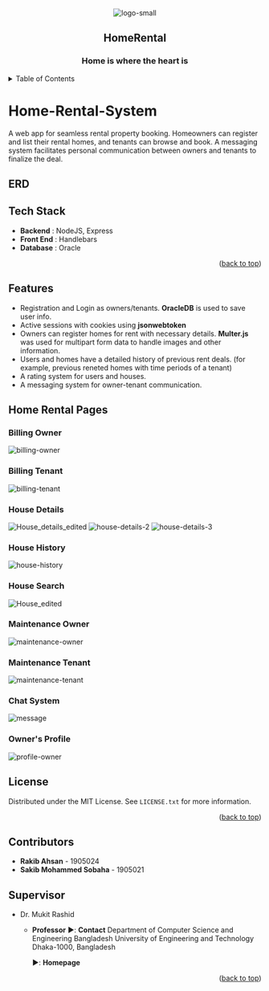 <div id="top"></div>
<!--Project LOGO -->
<br/>
<div align="center">

![logo-small](https://github.com/user-attachments/assets/762b1b1e-eecc-4556-b833-a33aff58b026)

<h2 align="center">HomeRental</h2>
  <h3 align="center">Home is where the heart is </h3>
</div>

<!--TABLE OF CONTENTS -->
<details>
  <summary>Table of Contents</summary>
  <ol>
    <li>
      <a href="#home-rental-system">Home-Rental-System</a>
      <ul>
        <li><a href="#tech-stack">Tech Stack</a></li>
      </ul>
    </li>
    <li>
      <a href="#getting-started">Getting Started</a>
      <ul>
        <li><a href="#prerequisites">Prerequisites</a></li>
        <li><a href="#installation">Installation</a></li>
      </ul>
    </li>
    <li><a href="#home-rental-pages">Home Rental Pages</a></li>
    <li><a href="#license">License</a></li>
    <li><a href="#contributors">Contributors</a></li>
  </ol>
</details>

# Home-Rental-System
A web app for seamless rental property booking. Homeowners can register and list their rental homes, and tenants can browse and book. A messaging system facilitates personal communication between owners and tenants to finalize the deal.

## ERD


## Tech Stack
- **Backend** : NodeJS, Express
- **Front End** : Handlebars
- **Database** : Oracle

<p align="right">(<a href="#top">back to top</a>)</p>

## Features
* Registration and Login as owners/tenants. **OracleDB** is used to save user info.
* Active sessions with cookies using **jsonwebtoken**
* Owners can register homes for rent with necessary details. **Multer.js** was used for multipart form data to handle images and other information.
* Users and homes have a detailed history of previous rent deals. (for example, previous reneted homes with time periods of a tenant)
* A rating system for users and houses.
* A messaging system for owner-tenant communication.


## Home Rental Pages
### Billing Owner 
![billing-owner](https://github.com/user-attachments/assets/bd75e72f-178c-4ed5-9f93-f881bdc3f991)

### Billing Tenant
![billing-tenant](https://github.com/user-attachments/assets/f7dbb71f-2548-49f6-98e7-a6e393ef58fb)

### House Details
![House_details_edited](https://github.com/user-attachments/assets/003b3ee4-2ff4-4ed7-9f94-0a85cef217a8)
![house-details-2](https://github.com/user-attachments/assets/42e609d5-80d2-4e10-bb23-14bd48709ee0)
![house-details-3](https://github.com/user-attachments/assets/5c003244-115f-4e51-9378-b83d52e44a72)

### House History
![house-history](https://github.com/user-attachments/assets/8e471f98-3383-4460-b280-8036b77cda8e)

### House Search
![House_edited](https://github.com/user-attachments/assets/9a404fa8-5e06-43fc-96c2-473966e2b4e6)


### Maintenance Owner
![maintenance-owner](https://github.com/user-attachments/assets/a2e0a339-86be-4157-b355-0c4e39d56b3d)

### Maintenance Tenant
![maintenance-tenant](https://github.com/user-attachments/assets/90e69de9-9c38-45c2-8bae-1d1afe6ffa75)

### Chat System
![message](https://github.com/user-attachments/assets/509dde71-0c14-475a-8e96-c1f32f8eb0c4)

### Owner's Profile
![profile-owner](https://github.com/user-attachments/assets/9760cc59-6402-40ea-b503-c19db32acf0c)


<!-- LICENSE -->

## License

Distributed under the MIT License. See `LICENSE.txt` for more information.

<p align="right">(<a href="#top">back to top</a>)</p>

<!-- CONTACT -->
## Contributors
- **Rakib Ahsan** - 1905024
- **Sakib Mohammed Sobaha** - 1905021

## Supervisor
- Dr. Mukit Rashid
  - **Professor**
     ▶️: **Contact**
     Department of Computer Science and Engineering
     Bangladesh University of Engineering and Technology
     Dhaka-1000, Bangladesh

     ▶️: **Homepage**

<p align="right">(<a href="#top">back to top</a>)</p>
